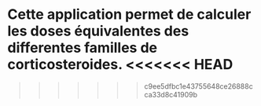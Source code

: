 Cette application permet de calculer les doses équivalentes des differentes familles de corticosteroides.
<<<<<<< HEAD
=======

>>>>>>> c9ee5dfbc1e43755648ce26888cca33d8c41909b
